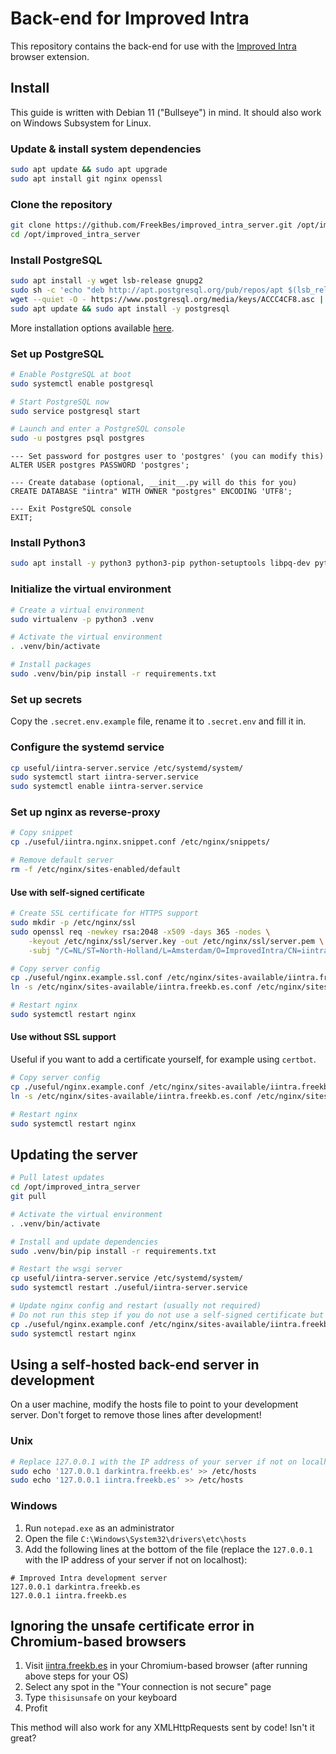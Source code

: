 # Back-end for Improved Intra
This repository contains the back-end for use with the [Improved Intra](https://github.com/FreekBes/improved_intra) browser extension.


## Install
This guide is written with Debian 11 ("Bullseye") in mind. It should also work on Windows Subsystem for Linux.

### Update & install system dependencies
```sh
sudo apt update && sudo apt upgrade
sudo apt install git nginx openssl
```

### Clone the repository
```sh
git clone https://github.com/FreekBes/improved_intra_server.git /opt/improved_intra_server
cd /opt/improved_intra_server
```

### Install PostgreSQL
```sh
sudo apt install -y wget lsb-release gnupg2
sudo sh -c 'echo "deb http://apt.postgresql.org/pub/repos/apt $(lsb_release -cs)-pgdg main" > /etc/apt/sources.list.d/pgdg.list'
wget --quiet -O - https://www.postgresql.org/media/keys/ACCC4CF8.asc | sudo apt-key add -
sudo apt update && sudo apt install -y postgresql
```
More installation options available [here](https://www.postgresql.org/download/).

### Set up PostgreSQL
```sh
# Enable PostgreSQL at boot
sudo systemctl enable postgresql

# Start PostgreSQL now
sudo service postgresql start

# Launch and enter a PostgreSQL console
sudo -u postgres psql postgres
```
```postgresql
--- Set password for postgres user to 'postgres' (you can modify this)
ALTER USER postgres PASSWORD 'postgres';

--- Create database (optional, __init__.py will do this for you)
CREATE DATABASE "iintra" WITH OWNER "postgres" ENCODING 'UTF8';

--- Exit PostgreSQL console
EXIT;
```

### Install Python3
```sh
sudo apt install -y python3 python3-pip python-setuptools libpq-dev python3-virtualenv virtualenv
```

### Initialize the virtual environment
```sh
# Create a virtual environment
sudo virtualenv -p python3 .venv

# Activate the virtual environment
. .venv/bin/activate

# Install packages
sudo .venv/bin/pip install -r requirements.txt
```

### Set up secrets
Copy the `.secret.env.example` file, rename it to `.secret.env` and fill it in.

### Configure the systemd service
```sh
cp useful/iintra-server.service /etc/systemd/system/
sudo systemctl start iintra-server.service
sudo systemctl enable iintra-server.service
```

### Set up nginx as reverse-proxy
```sh
# Copy snippet
cp ./useful/iintra.nginx.snippet.conf /etc/nginx/snippets/

# Remove default server
rm -f /etc/nginx/sites-enabled/default
```

#### Use with self-signed certificate
```sh
# Create SSL certificate for HTTPS support
sudo mkdir -p /etc/nginx/ssl
sudo openssl req -newkey rsa:2048 -x509 -days 365 -nodes \
	-keyout /etc/nginx/ssl/server.key -out /etc/nginx/ssl/server.pem \
	-subj "/C=NL/ST=North-Holland/L=Amsterdam/O=ImprovedIntra/CN=iintra.freekb.es/"

# Copy server config
cp ./useful/nginx.example.ssl.conf /etc/nginx/sites-available/iintra.freekb.es.conf
ln -s /etc/nginx/sites-available/iintra.freekb.es.conf /etc/nginx/sites-enabled/

# Restart nginx
sudo systemctl restart nginx
```

#### Use without SSL support
Useful if you want to add a certificate yourself, for example using `certbot`.
```sh
# Copy server config
cp ./useful/nginx.example.conf /etc/nginx/sites-available/iintra.freekb.es.conf
ln -s /etc/nginx/sites-available/iintra.freekb.es.conf /etc/nginx/sites-enabled/

# Restart nginx
sudo systemctl restart nginx
```


## Updating the server
```sh
# Pull latest updates
cd /opt/improved_intra_server
git pull

# Activate the virtual environment
. .venv/bin/activate

# Install and update dependencies
sudo .venv/bin/pip install -r requirements.txt

# Restart the wsgi server
cp useful/iintra-server.service /etc/systemd/system/
sudo systemctl restart ./useful/iintra-server.service

# Update nginx config and restart (usually not required)
# Do not run this step if you do not use a self-signed certificate but do use SSL/HTTPS
cp ./useful/nginx.example.conf /etc/nginx/sites-available/iintra.freekb.es.conf
sudo systemctl restart nginx
```


## Using a self-hosted back-end server in development
On a user machine, modify the hosts file to point to your development server. Don't forget to remove those lines after development!

### Unix
```sh
# Replace 127.0.0.1 with the IP address of your server if not on localhost
sudo echo '127.0.0.1 darkintra.freekb.es' >> /etc/hosts
sudo echo '127.0.0.1 iintra.freekb.es' >> /etc/hosts
```

### Windows
1. Run `notepad.exe` as an administrator
2. Open the file `C:\Windows\System32\drivers\etc\hosts`
3. Add the following lines at the bottom of the file (replace the `127.0.0.1` with the IP address of your server if not on localhost):
```
# Improved Intra development server
127.0.0.1 darkintra.freekb.es
127.0.0.1 iintra.freekb.es
```

## Ignoring the unsafe certificate error in Chromium-based browsers
1. Visit [iintra.freekb.es](https://iintra.freekb.es/) in your Chromium-based browser (after running above steps for your OS)
2. Select any spot in the "Your connection is not secure" page
3. Type `thisisunsafe` on your keyboard
4. Profit

This method will also work for any XMLHttpRequests sent by code! Isn't it great?

